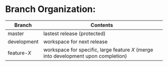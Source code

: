# Branch Organization:
| Branch | Contents |
| ------ | ----------- |
| master | lastest release (protected) |
| development | workspace for next release |
| feature-*X* | workspace for specific, large feature *X* (merge into development upon completion) |
